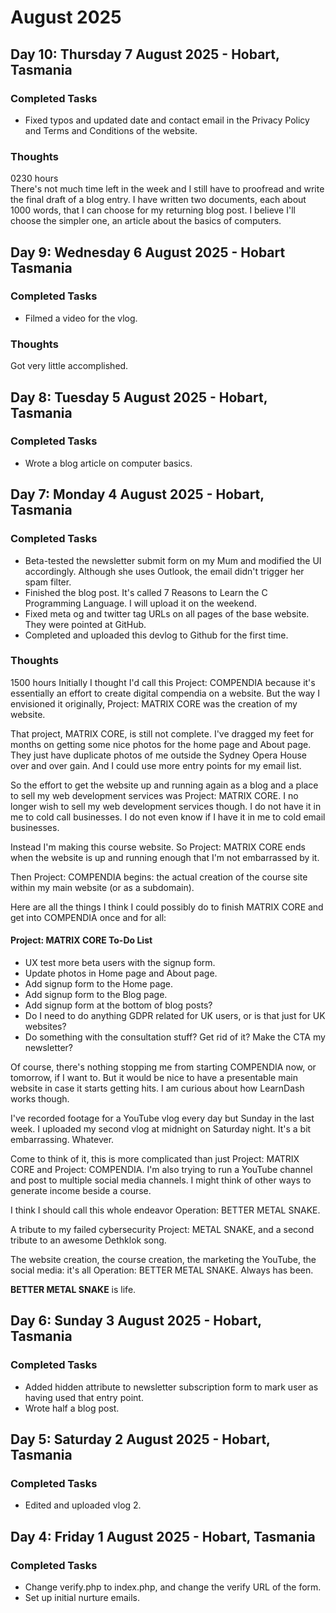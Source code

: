 # August 2025  

## Day 10: Thursday 7 August 2025 - Hobart, Tasmania  
### Completed Tasks  
- Fixed typos and updated date and contact email in the Privacy Policy and Terms and Conditions of the website.  

### Thoughts  
0230 hours  
There's not much time left in the week and I still have to proofread and write the final draft of a blog entry. I have written two documents, each about 1000 words, that I can choose for my returning blog post.  I believe I'll choose the simpler one, an article about the basics of computers.  

## Day 9: Wednesday 6 August 2025 - Hobart Tasmania
### Completed Tasks  
- Filmed a video for the vlog.

### Thoughts  
Got very little accomplished.  


## Day 8: Tuesday 5 August 2025 - Hobart, Tasmania
### Completed Tasks
- Wrote a blog article on computer basics.  


## Day 7: Monday 4 August 2025 - Hobart, Tasmania
### Completed Tasks
- Beta-tested the newsletter submit form on my Mum and modified the UI accordingly. Although she uses Outlook, the email didn't trigger her spam filter.
- Finished the blog post. It's called 7 Reasons to Learn the C Programming Language. I will upload it on the weekend.
- Fixed meta og and twitter tag URLs on all pages of the base website. They were pointed at GitHub.
- Completed and uploaded this devlog to Github for the first time.  

### Thoughts
1500 hours
Initially I thought I'd call this Project: COMPENDIA because it's essentially an effort to create digital compendia on a website. But the way I envisioned it originally, Project: MATRIX CORE was the creation of my website.

That project, MATRIX CORE, is still not complete. I've dragged my feet for months on getting some nice photos for the home page and About page. They just have duplicate photos of me outside the Sydney Opera House over and over gain. And I could use more entry points for my email list.

So the effort to get the website up and running again as a blog and a place to sell my web development services was Project: MATRIX CORE. I no longer wish to sell my web development services though. I do not have it in me to cold call businesses. I do not even know if I have it in me to cold email businesses.

Instead I'm making this course website. So Project: MATRIX CORE ends when the website is up and running enough that I'm not embarrassed by it.

Then Project: COMPENDIA begins: the actual creation of the course site within my main website (or as a subdomain).

Here are all the things I think I could possibly do to finish MATRIX CORE and get into COMPENDIA once and for all:
#### Project: MATRIX CORE To-Do List
- UX test more beta users with the signup form.  
- Update photos in Home page and About page.
- Add signup form to the Home page.
- Add signup form to the Blog page.
- Add signup form at the bottom of blog posts?  
- Do I need to do anything GDPR related for UK users, or is that just for UK websites?  
- Do something with the consultation stuff? Get rid of it? Make the CTA my newsletter?

Of course, there's nothing stopping me from starting COMPENDIA now, or tomorrow, if I want to. But it would be nice to have a presentable main website in case it starts getting hits. I am curious about how LearnDash works though.

I've recorded footage for a YouTube vlog every day but Sunday in the last week. I uploaded my second vlog at midnight on Saturday night. It's a bit embarrassing. Whatever.

Come to think of it, this is more complicated than just Project: MATRIX CORE and Project: COMPENDIA. I'm also trying to run a YouTube channel and post to multiple social media channels. I might think of other ways to generate income beside a course.

I think I should call this whole endeavor Operation: BETTER METAL SNAKE.

A tribute to my failed cybersecurity Project: METAL SNAKE, and a second tribute to an awesome Dethklok song.

The website creation, the course creation, the marketing the YouTube, the social media: it's all Operation: BETTER METAL SNAKE. Always has been.

**BETTER METAL SNAKE** is life.
## Day 6: Sunday 3 August 2025 - Hobart, Tasmania
### Completed Tasks
- Added hidden attribute to newsletter subscription form to mark user as having used that entry point.
- Wrote half a blog post.
## Day 5: Saturday 2 August 2025 - Hobart, Tasmania
### Completed Tasks
- Edited and uploaded vlog 2.
## Day 4: Friday 1 August 2025 - Hobart, Tasmania
### Completed Tasks
- Change verify.php to index.php, and change the verify URL of the form.
- Set up initial nurture emails.